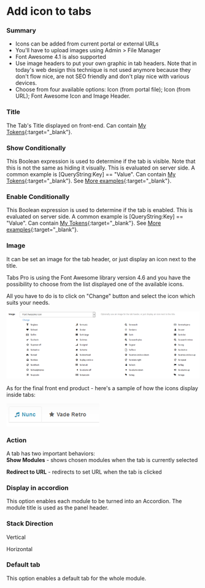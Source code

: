 # Add icon to tabs

### Summary

* Icons can be added from current portal or external URLs
* You'll have to upload images using Admin &gt; File Manager
* Font Awesome 4.1 is also supported
* Use image headers to put your own graphic in tab headers. Note that in today's web design this technique is not used anymore because they don't flow nice, are not SEO friendly and don't play nice with various devices.
* Choose from four available options: Icon \(from portal file\); Icon \(from URL\); Font Awesome Icon and  Image Header.

### Title

The Tab's Title displayed on front-end. Can contain [My Tokens](http://www.dnnsharp.com/dnn/modules/my-custom-tokens){:target="_blank"}.

### Show Conditionally

This Boolean expression is used to determine if the tab is visible. Note that this is not the same as hiding it visually. This is evaluated on server side. A common example is \[QueryString:Key\] == "Value". Can contain [My Tokens](http://www.dnnsharp.com/dnn/modules/my-custom-tokens){:target="_blank"}. See [More examples](http://action-form.dnnsharp.com/conditions){:target="_blank"}.

### Enable Conditionally

This Boolean expression is used to determine if the tab is enabled. This is evaluated on server side. A common example is \[QueryString:Key\] == "Value". Can contain [My Tokens](http://www.dnnsharp.com/dnn/modules/my-custom-tokens){:target="_blank"}. See [More examples](http://action-form.dnnsharp.com/conditions){:target="_blank"}.

### Image 

It can be set an image for the tab header, or just display an icon next to the title.

Tabs Pro is using the Font Awesome library version 4.6 and you have the possibility to choose from the list displayed one of the available icons.

All you have to do is to click on "Change" button and select the icon which suits your needs.

![](/tabs-pro/assets/font.awesome.jpg)

As for the final front end product - here's a sample of how the icons display inside tabs:

![](/tabs-pro/assets/img.jpg)

### Action

A tab has two important behaviors:   
**Show Modules** - shows chosen modules when the tab is currently selected

**Redirect to URL** - redirects to set URL when the tab is clicked

### Display in accordion

This option enables each module to be turned into an Accordion. The module title is used as the panel header.

### Stack Direction

Vertical

Horizontal

### Default tab

This option enables a default tab for the whole module.




